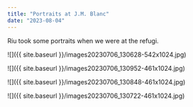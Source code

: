 ```yaml
---
title: "Portraits at J.M. Blanc"
date: "2023-08-04"
---
```


Riu took some portraits when we were at the refugi.

![]({{ site.baseurl }}/images20230706_130628-542x1024.jpg)

![]({{ site.baseurl }}/images20230706_130952-461x1024.jpg)

![]({{ site.baseurl }}/images20230706_130848-461x1024.jpg)

![]({{ site.baseurl }}/images20230706_130722-461x1024.jpg)
